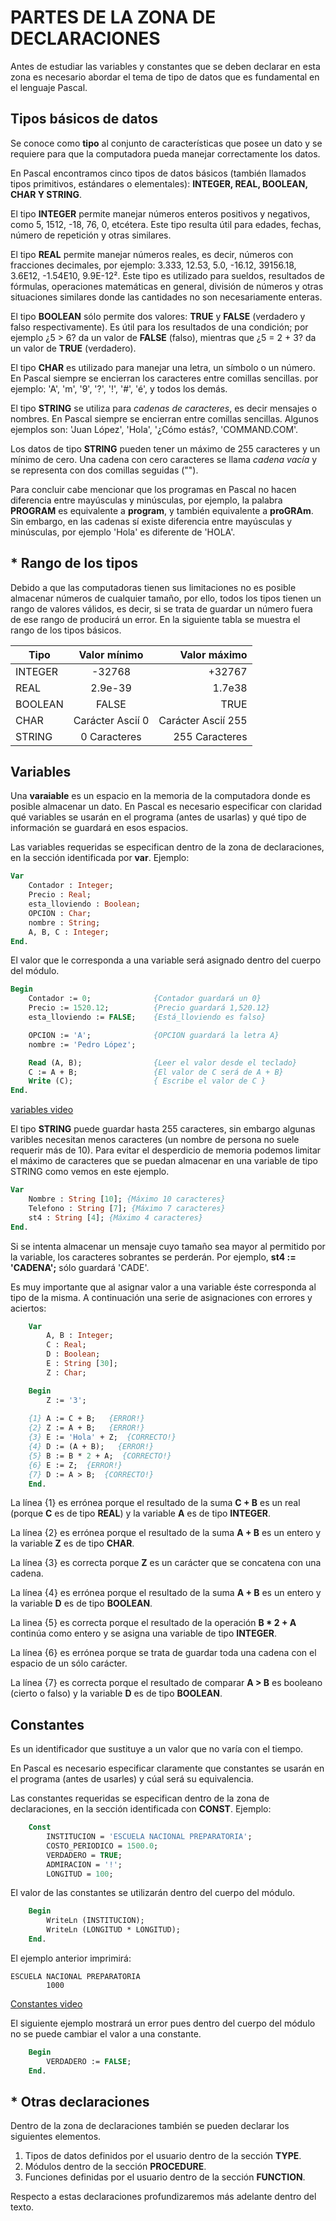 # PARTES DE LA ZONA DE DECLARACIONES

Antes de estudiar las variables y constantes que se deben declarar en esta zona es necesario abordar el tema de tipo de datos que es fundamental en el lenguaje Pascal.

## Tipos básicos de datos

Se conoce como **tipo** al conjunto de características que posee un dato y se requiere para que la computadora pueda manejar correctamente los datos.

En Pascal encontramos cinco tipos de datos básicos (también llamados tipos primitivos, estándares o elementales): **INTEGER, REAL, BOOLEAN, CHAR Y STRING**.

El tipo **INTEGER** permite manejar números enteros positivos y negativos, como 5, 1512, -18, 76, 0, etcétera. Este tipo resulta útil para edades, fechas, número de repetición y otras similares.

El tipo **REAL** permite manejar números reales, es decir, números con fracciones decimales, por ejemplo: 3.333, 12.53, 5.0, -16.12, 39156.18, 3.6E12, -1.54E10, 9.9E-12². Este tipo es utilizado para sueldos, resultados de fórmulas, operaciones matemáticas en general, división de números y otras situaciones similares donde las cantidades no son necesariamente enteras.

El tipo **BOOLEAN**  sólo permite dos valores: **TRUE** y **FALSE** (verdadero y falso respectivamente).
Es útil para los resultados de una condición; por ejemplo ¿5 > 6? da un valor de **FALSE** (falso), mientras que ¿5 = 2 + 3? da un valor de **TRUE** (verdadero).

El tipo **CHAR** es utilizado para manejar una letra, un símbolo o un número. En Pascal siempre se encierran los caracteres entre comillas sencillas. por ejemplo: 'A', 'm', '9', '?', '!', '#', 'é', y todos los demás.

El tipo **STRING** se utiliza para *cadenas de caracteres*, es decir mensajes o nombres. En Pascal siempre se encierran entre comillas sencillas. Algunos ejemplos son: 'Juan López', 'Hola', '¿Cómo estás?, 'COMMAND.COM'.

Los datos de tipo **STRING** pueden tener un máximo de 255 caracteres y un mínimo de cero. Una cadena con cero caracteres se llama *cadena vacía* y se representa con dos comillas seguidas ("").

Para concluir cabe mencionar que los programas en Pascal no hacen diferencia entre mayúsculas y minúsculas, por ejemplo, la palabra **PROGRAM** es equivalente a **program**, y también equivalente a **proGRAm**. Sin embargo, en las cadenas sí existe diferencia entre mayúsculas y minúsculas, por ejemplo 'Hola' es diferente de 'HOLA'.

## * Rango de los tipos

Debido a que las computadoras tienen sus limitaciones no es posible almacenar números de cualquier tamaño, por ello, todos los tipos tienen un rango de valores válidos, es decir, si se trata de guardar un número fuera de ese rango de producirá un error. En la siguiente tabla se muestra el rango de los tipos básicos. 


|   Tipo    |   Valor mínimo    |   Valor máximo    |
|-----------|:-----------------:|------------------:|
|  INTEGER  |      -32768       |       +32767      |
|    REAL   |      2.9e-39      |       1.7e38      |
|  BOOLEAN  |       FALSE       |        TRUE       |
|    CHAR   | Carácter Ascií 0  | Carácter Ascií 255|
|   STRING  |    0 Caracteres   |   255 Caracteres  |


## Variables

Una **varaiable** es un espacio en la memoria de la computadora donde es posible almacenar un dato. En Pascal es necesario especificar con claridad qué variables se usarán en el programa (antes de usarlas) y qué tipo de información se guardará en esos espacios.

Las variables requeridas se especifican dentro de la zona de declaraciones, en la sección identificada por **var**. Ejemplo:

```pascal
Var
    Contador : Integer;
    Precio : Real;
    esta_lloviendo : Boolean;
    OPCION : Char;
    nombre : String;
    A, B, C : Integer;
End.
```

El valor que le corresponda a una variable será asignado dentro del cuerpo del módulo.


```pascal
Begin
    Contador := 0;              {Contador guardará un 0}
    Precio := 1520.12;          {Precio guardará 1,520.12}
    esta_lloviendo := FALSE;    {Está_lloviendo es falso}

    OPCION := 'A';              {OPCION guardará la letra A}
    nombre := 'Pedro López';

    Read (A, B);                {Leer el valor desde el teclado}
    C := A + B;                 {El valor de C será de A + B}
    Write (C);                  { Escribe el valor de C }
End.        
```

[variables video](../vid/variables.mp4 "Ver Pascal-video")

El tipo **STRING** puede guardar hasta 255 caracteres, sin embargo algunas varibles necesitan menos caracteres (un nombre de persona no suele requerir más de 10). Para evitar el desperdicio de memoria podemos limitar el máximo de caracteres que se puedan almacenar en una variable de tipo STRING como vemos en este ejemplo.


```pascal
Var
    Nombre : String [10]; {Máximo 10 caracteres}
    Telefono : String [7]; {Máximo 7 caracteres}
    st4 : String [4]; {Máximo 4 caracteres}
End.
```

Si se intenta almacenar un mensaje cuyo tamaño sea mayor al permitido por la variable, los caracteres sobrantes se perderán. Por ejemplo, **st4 := 'CADENA';** sólo guardará 'CADE'.

Es muy importante que al asignar valor a una variable éste corresponda al tipo de la misma. A continuación una serie de asignaciones con errores y aciertos:


```pascal
    Var
        A, B : Integer;
        C : Real;
        D : Boolean;
        E : String [30];
        Z : Char;

    Begin
        Z := '3';
    
    {1} A := C + B;   {ERROR!}
    {2} Z := A + B;   {ERROR!}
    {3} E := 'Hola' + Z;  {CORRECTO!}
    {4} D := (A + B);   {ERROR!}
    {5} B := B * 2 + A;  {CORRECTO!}
    {6} E := Z;  {ERROR!}  
    {7} D := A > B;  {CORRECTO!}
    End.
```


La línea {1} es errónea porque el resultado de la suma **C + B** es un real (porque **C** es de tipo **REAL**) y la variable **A** es de tipo **INTEGER**.

La línea {2} es errónea porque el resultado de la suma **A + B** es un entero y la variable **Z** es de tipo **CHAR**.

La línea {3} es correcta porque **Z** es un carácter que se concatena con una cadena.

La línea {4} es errónea porque el resultado de la suma **A + B** es un entero y la variable **D** es de tipo **BOOLEAN**.
 
La linea {5} es correcta porque el resultado de la operación **B * 2 + A** continúa como entero y se asigna una variable de tipo **INTEGER**.

La línea {6} es errónea porque se trata de guardar toda una cadena con el espacio de un sólo carácter.

La línea {7} es correcta porque el resultado de comparar **A > B** es booleano (cierto o falso) y la variable **D** es de tipo **BOOLEAN**.


## Constantes

Es un identificador que sustituye a un valor que no varía con el tiempo.

En Pascal es necesario especificar claramente que constantes se usarán en el programa (antes de usarles) y cúal será su equivalencia.

Las constantes requeridas se especifican dentro de la zona de declaraciones, en la sección identificada con **CONST**. Ejemplo:


```pascal
    Const
        INSTITUCION = 'ESCUELA NACIONAL PREPARATORIA';
        COSTO_PERIODICO = 1500.0;
        VERDADERO = TRUE;
        ADMIRACION = '!';
        LONGITUD = 100;   
```


El valor de las constantes se utilizarán dentro del cuerpo del módulo.


```pascal
    Begin 
        WriteLn (INSTITUCION);
        WriteLn (LONGITUD * LONGITUD);
    End.
```


El ejemplo anterior imprimirá:

    ESCUELA NACIONAL PREPARATORIA
            1000

[Constantes video](../vid/constantes.mp4 "Ver Pascal-video")

El siguiente ejemplo mostrará un error pues dentro del cuerpo del módulo no se puede cambiar el valor a una constante.


```pascal
    Begin
        VERDADERO := FALSE;
    End.
```


## * Otras declaraciones

Dentro de la zona de declaraciones también se pueden declarar los siguientes elementos.

1. Tipos de datos definidos por el usuario dentro de la sección **TYPE**.
2. Módulos dentro de la sección **PROCEDURE**.
3. Funciones definidas por el usuario dentro de la sección **FUNCTION**.


Respecto a estas declaraciones profundizaremos más adelante dentro del texto.